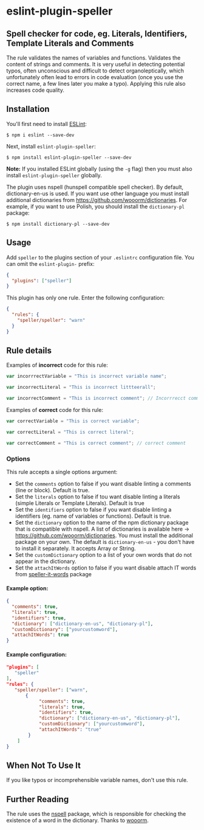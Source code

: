 # eslint-plugin-speller

## Spell checker for code, eg. Literals, Identifiers, Template Literals and Comments

The rule validates the names of variables and functions. Validates the content of strings and comments. It is very useful in detecting potential typos, often unconscious and difficult to detect organoleptically, which unfortunately often lead to errors in code evaluation (once you use the correct name, a few lines later you make a typo). Applying this rule also increases code quality.

## Installation

You'll first need to install [ESLint](http://eslint.org):

```
$ npm i eslint --save-dev
```

Next, install `eslint-plugin-speller`:

```
$ npm install eslint-plugin-speller --save-dev
```

**Note:** If you installed ESLint globally (using the `-g` flag) then you must also install `eslint-plugin-speller` globally.

The plugin uses nspell (hunspell compatible spell checker). By default, dictionary-en-us is used. If you want use other language you must install additional dictionaries from https://github.com/wooorm/dictionaries.
For example, if you want to use Polish, you should install the `dictionary-pl` package:

```
$ npm install dictionary-pl --save-dev
```

## Usage

Add `speller` to the plugins section of your `.eslintrc` configuration file. You can omit the `eslint-plugin-` prefix:

```json
{
  "plugins": ["speller"]
}
```

This plugin has only one rule. Enter the following configuration:

```json
{
  "rules": {
    "speller/speller": "warn"
  }
}
```

## Rule details

Examples of **incorrect** code for this rule:

```js
var incorrrectVariable = "This is incorrect variable name";
```

```js
var incorrectLiteral = "This is incorrect littteerall";
```

```js
var incorrectComment = "This is incorrect comment"; // Incorrrecct commment
```

Examples of **correct** code for this rule:

```js
var correctVariable = "This is correct variable";
```

```js
var correctLiteral = "This is correct literal";
```

```js
var correctComment = "This is correct comment"; // correct comment
```

### Options

This rule accepts a single options argument:

- Set the `comments` option to false if you want disable linting a comments (line or block). Default is true.
- Set the `literals` option to false if tou want disable linting a literals (simple Literals or Template Literals). Default is true
- Set the `identifiers` option to false if you want disable linting a identifiers (eg. name of variables or functions). Default is true.
- Set the `dictionary` option to the name of the npm dictionary package that is compatible with nspell. A list of dictionaries is available here -> https://github.com/wooorm/dictionaries. You must install the additional package on your own. The default is `dictionary-en-us` - you don't have to install it separately. It accepts Array or String.
- Set the `customDictionary` option to a list of your own words that do not appear in the dictionary.
- Set the `attachItWords` option to false if you want disable attach IT words from [speller-it-words](https://github.com/itlci/speller-it-words) package

#### Example option:

```json
{
  "comments": true,
  "literals": true,
  "identifiers": true,
  "dictionary": ["dictionary-en-us", "dictionary-pl"],
  "customDictionary": ["yourcustomword"],
  "attachItWords": true
}
```

#### Example configuration:

```json
"plugins": [
   "speller"
],
"rules": {
   "speller/speller": ["warn",
       {
            "comments": true,
            "literals": true,
            "identifiers": true,
            "dictionary": ["dictionary-en-us", "dictionary-pl"],
            "customDictionary": ["yourcustomword"],
            "attachItWords": "true"
        }
    ]
}
```

## When Not To Use It

If you like typos or incomprehensible variable names, don't use this rule.

## Further Reading

The rule uses the [nspell](https://github.com/wooorm/nspell) package, which is responsible for checking the existence of a word in the dictionary. Thanks to [wooorm](https://github.com/wooorm).
